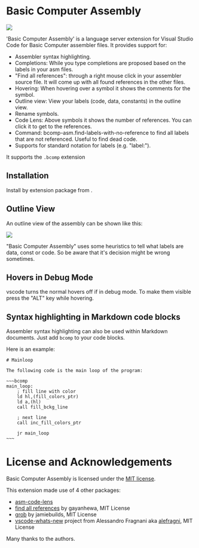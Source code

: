 # Basic Computer Assembly

![](assets/codelens_usage.gif)

'Basic Computer Assembly' is a language server extension for Visual Studio Code for Basic Computer assembler files.
It provides support for:
- Assembler syntax highlighting.
- Completions: While you type completions are proposed based on the labels in your asm files.
- "Find all references": through a right mouse click in your assembler source file. It will come up with all found references in the other files.
- Hovering: When hovering over a symbol it shows the comments for the symbol.
- Outline view: View your labels (code, data, constants) in the outline view.
- Rename symbols.
- Code Lens: Above symbols it shows the number of references. You can click it to get to the references.
- Command: bcomp-asm.find-labels-with-no-reference to find all labels that are not referenced. Useful to find dead code.
- Supports for standard notation for labels (e.g. "label:").

It supports the `.bcomp` extension

## Installation

Install by extension package from [](https://github.com/mamsdeveloper/bcomp-asm/tree/master/release).

## Outline View

An outline view of the assembly can be shown like this:

![](assets/outline_view.jpg)

"Basic Computer Assembly" uses some heuristics to tell what labels are data, const or code.
So be aware that it's decision might be wrong sometimes.

## Hovers in Debug Mode

vscode turns the normal hovers off if in debug mode. To make them visible press the "ALT" key while hovering.


## Syntax highlighting in Markdown code blocks

Assembler syntax highlighting can also be used within Markdown documents.
Just add ```bcomp``` to your code blocks.

Here is an example:
```
# Mainloop

The following code is the main loop of the program:

~~~bcomp
main_loop:
    ; fill line with color
    ld hl,(fill_colors_ptr)
    ld a,(hl)
    call fill_bckg_line

    ; next line
    call inc_fill_colors_ptr

    jr main_loop
~~~
```


# License and Acknowledgements

Basic Computer Assembly is licensed under the [MIT license](LICENSE.txt).

This extension made use of 4 other packages:
- [asm-code-lens](https://github.com/maziac/asm-code-lens)
- [find all references](https://github.com/gayanhewa/vscode-find-all-references) by gayanhewa, MIT License
- [grob](https://www.npmjs.com/package/grob) by jamiebuilds, MIT License
- [vscode-whats-new](https://github.com/alefragnani/vscode-whats-new) project from Alessandro Fragnani aka [alefragni](https://github.com/alefragnani), MIT License

Many thanks to the authors.
